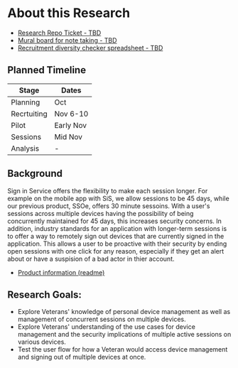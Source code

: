 # About this Research

- [Research Repo Ticket - TBD]()
- [Mural board for note taking - TBD]()
- [Recruitment diversity checker spreadsheet - TBD]()

## Planned Timeline

| Stage | Dates |
| --- | ---|
| Planning | Oct |
| Recrtuiting | Nov 6-10 |
| Pilot | Early Nov |
| Sessions | Mid Nov |
| Analysis | - |

## Background
Sign in Service offers the flexibility to make each session longer. For example on the mobile app with SiS, we allow sessions to be 45 days, while our previous product, SSOe, offers 30 minute sessoins. With a user's sessions across multiple devices having the possibility of being concurrently maintained for 45 days, this increases security concerns. In addition, industry standards for an application with longer-term sessions is to offer a way to remotely sign out devices that are currently signed in the application. This allows a user to be proactive with their security by ending open sessions with one click for any reason, especially if they get an alert about or have a suspision of a bad actor in thier account.

- [Product information (readme)](https://github.com/department-of-veterans-affairs/va.gov-team/blob/master/products/identity/Product%20Briefs/Sign%20in%20Service.md#manage-devices-feature-ie-sign-out-all)

  
## Research Goals:
- Explore Veterans' knowledge of personal device management as well as management of concurrent sessions on multiple devices.
- Explore Veterans' understanding of the use cases for device management and the security implications of multiple active sessions on various devices.
- Test the user flow for how a Veteran would access device management and signing out of multiple devices at once.
